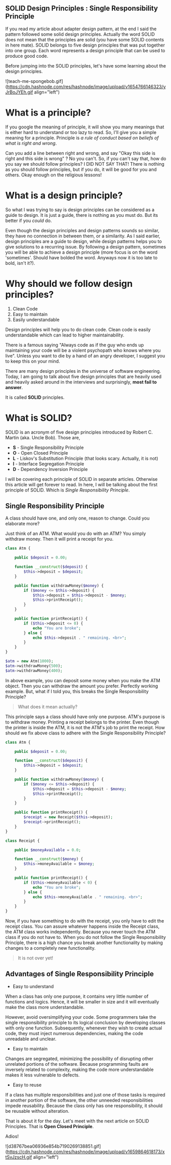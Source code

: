 ## SOLID Design Principles : Single Responsibility Principle

If you read my article about adapter design pattern, at the end I said the pattern followed some solid design principles. Actually the word SOLID does not mean that the principles are solid (you have some SOLID contents in here mate). SOLID belongs to five design principles that was put together into one group. Each word represents a design principle that can be used to produce good code.

Before jumping into the SOLID principles, let's have some learning about the design principles.

![teach-me-spongebob.gif](https://cdn.hashnode.com/res/hashnode/image/upload/v1654766146323/yJrBoJYEh.gif align="left")

# What is a principle?

If you google the meaning of principle, it will show you many meanings that is either hard to understand or too lazy to read. So, I'll give you a simple meaning for a principle. Principle is *a rule of conduct based on beliefs of what is right and wrong*.

Can you add a line between right and wrong, and say "Okay this side is right and this side is wrong" ? No you can't. So, if you can't say that, how do you say we should follow principles? I DID NOT SAY THAT! There is nothing as you should follow principles, but if you do, it will be good for you and others. Okay enough on the religious lessons!

# What is a design principle?

So what I was trying to say is design principles can be considered as a guide to design. It is just a guide, there is nothing as you must do. But its better if you *could* do.

Even though the design principles and design patterns sounds so similar, they have no connection in between them, or a similarity. As I said earlier, design principles are a guide to design, while design patterns helps you to give solutions to a recurring issue. By following a design pattern, sometimes you will be able to achieve a design principle (more focus is on the word 'sometimes'. Should have bolded the word. Anyways now it is too late to bold, isn't it?).

# Why should we follow design principles?

1. Clean Code
2. Easy to maintain
3. Easily understandable

Design principles will help you to do clean code. Clean code is easily understandable which can lead to higher maintainability.

There is a famous saying "Always code as if the guy who ends up maintaining your code will be a violent psychopath who knows where you live". Unless you want to die by a hand of an angry developer, I suggest you to keep this on your mind.

There are many design principles in the universe of software engineering. Today, I am going to talk about five design principles that are heavily used and heavily asked around in the interviews and surprisingly, **most fail to answer**. 

It is called **SOLID** principles.

# What is SOLID?

SOLID is an acronym of five design principles introduced by Robert C. Martin (aka. Uncle Bob). Those are,
- **S** - Single Responsibility Principle 
- **O** - Open Closed Principle
- **L** - Liskov's Substitution Principle (that looks scary. Actually, it is not)
- **I** - Interface Segregation Principle
- **D** - Dependency Inversion Principle

I will be covering each principle of SOLID in separate articles. Otherwise this article will get forever to read. In here, I will be talking about the first principle of SOLID. Which is  *Single Responsibility Principle*.

## Single Responsibility Principle

A class should have one, and only one, reason to change. Could you elaborate more?

Just think of an ATM. What would you do with an ATM? You simply withdraw money. Then it will print a receipt for you.

```php
class Atm {

	public $deposit = 0.00;

	function __construct($deposit) {
		$this->deposit = $deposit;
	}

	public function withdrawMoney($money) {
        if ($money <= $this->deposit) {
		    $this->deposit = $this->deposit - $money;
		    $this->printReceipt();
        }
	}

	public function printReceipt() {
		if ($this->deposit <= 0) {
			echo "You are broke";
		} else {
			echo $this->deposit . " remaining. <br>";
		}
	}
}

$atm = new Atm(1000);
$atm->withdrawMoney(500);
$atm->withdrawMoney(400);
```

In above example, you can deposit some money when you make the ATM object. Then you can withdraw the amount you prefer. Perfectly working example. But, what if I told you, this breaks the Single Responsibility Principle?

> What does it mean actually?

This principle says a class should have only one purpose. ATM's purpose is to withdraw money. Printing a receipt belongs to the printer. Even though the printer is inside the ATM, it is not the ATM's job to print the receipt. How should we fix above class to adhere with the Single Responsibility Principle?

```php
class Atm {

	public $deposit = 0.00;

	function __construct($deposit) {
		$this->deposit = $deposit;
	}

	public function withdrawMoney($money) {
		if ($money <= $this->deposit) {
		    $this->deposit = $this->deposit - $money;
		    $this->printReceipt();
        }
	}

	public function printReceipt() {
		$receipt = new Receipt($this->deposit);
		$receipt->printReceipt();
	}
}

class Receipt {

	public $moneyAvailable = 0.0;

	function __construct($money) {
		$this->moneyAvailable = $money;
	}

	public function printReceipt() {
		if ($this->moneyAvailable < 0) {
			echo "You are broke";
		} else {
			echo $this->moneyAvailable . " remaining. <br>";
		}
	}
}
```
Now, if you have something to do with the receipt, you only have to edit the receipt class. You can assure whatever happens inside the Receipt class, the ATM class works independently. Because you never touch the ATM class if you do not have to. When you do not follow the Single Responsibility Principle, there is a high chance you break another functionality by making changes to a completely new functionality.

> It is not over yet!

## Advantages of Single Responsibility Principle

- Easy to understand

When a class has only one purpose, it contains very little number of functions and logics. Hence, it will be smaller in size and it will eventually make the class more understandable.

However, avoid oversimplifying your code. Some programmers take the single responsibility principle to its logical conclusion by developing classes with only one function. Subsequently, whenever they wish to create actual code, they must inject numerous dependencies, making the code unreadable and unclear.

- Easy to maintain

Changes are segregated, minimizing the possibility of disrupting other unrelated portions of the software. Because programming faults are inversely related to complexity, making the code more understandable makes it less vulnerable to defects.

- Easy to reuse

If a class has multiple responsibilities and just one of those tasks is required in another portion of the software, the other unneeded responsibilities impede reusability. Because the class only has one responsibility, it should be reusable without alteration.

That is about it for the day. Let's meet with the next article on SOLID Principles. That is **Open Closed Principle**.

Adios!

![d38767bea06936e854b7190269138851.gif](https://cdn.hashnode.com/res/hashnode/image/upload/v1659864618173/xtSvJzscH.gif align="left")
